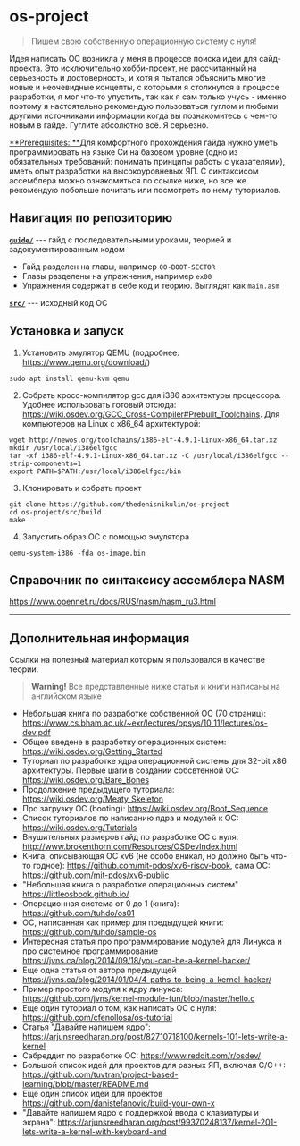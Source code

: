 # os-project
>Пишем свою собственную операционную систему с нуля!

Идея написать ОС возникла у меня в процессе поиска идеи для сайд-проекта. Это исключительно хобби-проект, не рассчитанный на серьезность и достоверность, и хотя я пытался объяснить многие новые и неочевидные концепты, с которыми я столкнулся в процессе разработки, я мог что-то упустить, так как я сам только учусь - именно поэтому я настоятельно рекомендую пользоваться гуглом и любыми другими источниками информации когда вы познакомитесь с чем-то новым в гайде. Гуглите абсолютно всё. Я серьезно.

<ins>**Prerequisites: **</ins>Для комфортного прохождения гайда нужно уметь программировать на языке Си на базовом уровне (одно из обязательных требований: понимать принципы работы с указателями), иметь опыт разработки на высокоуровневых ЯП. С синтаксисом ассемблера можно ознакомиться по ссылке ниже, но все же рекомендую побольше почитать или посмотреть по нему туториалов.

## Навигация по репозиторию
<ins>**`guide/`**</ins> --- гайд с последовательными уроками, теорией и задокументированным кодом
* Гайд разделен на главы, например `00-BOOT-SECTOR`
* Главы разделены на упражнения, например `ex00`
* Упражнения содержат в себе код и теорию. Выглядят как `main.asm`

<ins>**`src/`**</ins> --- исходный код ОС

## Установка и запуск

1. Установить эмулятор QEMU (подробнее: https://www.qemu.org/download/)
```
sudo apt install qemu-kvm qemu
```
2. Собрать кросс-компилятор gcc для i386 архитектуры процессора. Удобнее использовать готовый отсюда: https://wiki.osdev.org/GCC_Cross-Compiler#Prebuilt_Toolchains. Для компьютеров на Linux с x86_64 архитектурой:
```
wget http://newos.org/toolchains/i386-elf-4.9.1-Linux-x86_64.tar.xz
mkdir /usr/local/i386elfgcc
tar -xf i386-elf-4.9.1-Linux-x86_64.tar.xz -C /usr/local/i386elfgcc --strip-components=1
export PATH=$PATH:/usr/local/i386elfgcc/bin
```
3. Клонировать и собрать проект
```
git clone https://github.com/thedenisnikulin/os-project
cd os-project/src/build
make
```
4. Запустить образ ОС с помощью эмулятора
```
qemu-system-i386 -fda os-image.bin
```

## Справочник по синтаксису ассемблера NASM
https://www.opennet.ru/docs/RUS/nasm/nasm_ru3.html


---
## Дополнительная информация
Ссылки на полезный материал которым я пользовался в качестве теории.
>**Warning!** Все представленные ниже статьи и книги написаны на английском языке
- Небольшая книга по разработке собственной ОС (70 страниц): https://www.cs.bham.ac.uk/~exr/lectures/opsys/10_11/lectures/os-dev.pdf
- Общее введене в разработку операционных систем: https://wiki.osdev.org/Getting_Started
- Туториал по разработке ядра операционной системы для 32-bit x86 архитектуры. Первые шаги в создании собсвтенной ОС: https://wiki.osdev.org/Bare_Bones
- Продолжение предыдущего туториала: https://wiki.osdev.org/Meaty_Skeleton
- Про загрузку ОС (booting): https://wiki.osdev.org/Boot_Sequence
- Список туториалов по написанию ядра и модулей к ОС: https://wiki.osdev.org/Tutorials
- Внушительных размеров гайд по разработке ОС с нуля: http://www.brokenthorn.com/Resources/OSDevIndex.html
- Книга, описывающая ОС xv6 (не особо вникал, но должно быть что-то годное): https://github.com/mit-pdos/xv6-riscv-book, сама ОС: https://github.com/mit-pdos/xv6-public
- "Небольшая книга о разработке операционных систем" https://littleosbook.github.io/
- Операционная система от 0 до 1 (книга): https://github.com/tuhdo/os01
- ОС, написанная как пример для предыдущей книги: https://github.com/tuhdo/sample-os
- Интересная статья про программирование модулей для Линукса и про системное программирование https://jvns.ca/blog/2014/09/18/you-can-be-a-kernel-hacker/
- Еще одна статья от автора предыдущей https://jvns.ca/blog/2014/01/04/4-paths-to-being-a-kernel-hacker/
- Пример простого модуля к ядру линукса: https://github.com/jvns/kernel-module-fun/blob/master/hello.c
- Еще один туториал о том, как написать ОС с нуля: https://github.com/cfenollosa/os-tutorial
- Статья "Давайте напишем ядро": https://arjunsreedharan.org/post/82710718100/kernels-101-lets-write-a-kernel
- Сабреддит по разработке ОС: https://www.reddit.com/r/osdev/
- Большой список идей для проектов для разных ЯП, включая C/C++: https://github.com/tuvtran/project-based-learning/blob/master/README.md
- Еще один список идей для проектов https://github.com/danistefanovic/build-your-own-x
- "Давайте напишем ядро с поддержкой ввода с клавиатуры и экрана": https://arjunsreedharan.org/post/99370248137/kernel-201-lets-write-a-kernel-with-keyboard-and 
